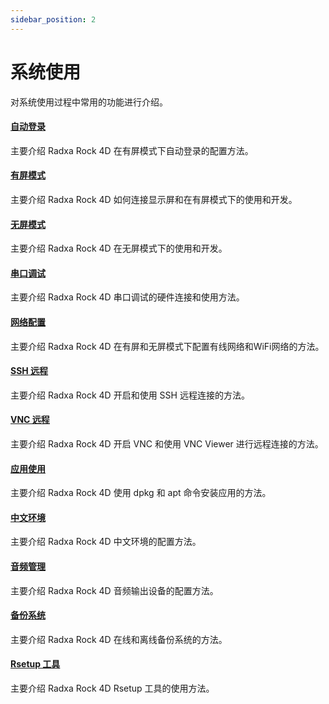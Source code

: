```yaml
---
sidebar_position: 2
---
```


# 系统使用

对系统使用过程中常用的功能进行介绍。

#### [自动登录](/rock4/rock4d/system-config/auto-login)

主要介绍 Radxa Rock 4D 在有屏模式下自动登录的配置方法。

#### [有屏模式](/rock4/rock4d/system-config/display-mode)

主要介绍 Radxa Rock 4D 如何连接显示屏和在有屏模式下的使用和开发。

#### [无屏模式](/rock4/rock4d/system-config/no-display-mode)

主要介绍 Radxa Rock 4D 在无屏模式下的使用和开发。

#### [串口调试](/rock4/rock4d/system-config/uart_debug)

主要介绍 Radxa Rock 4D 串口调试的硬件连接和使用方法。

#### [网络配置](/rock4/rock4d/system-config/web-config)

主要介绍 Radxa Rock 4D 在有屏和无屏模式下配置有线网络和WiFi网络的方法。

#### [SSH 远程](/rock4/rock4d/system-config/ssh-remote)

主要介绍 Radxa Rock 4D 开启和使用 SSH 远程连接的方法。

#### [VNC 远程](/rock4/rock4d/system-config/vnc-remote)

主要介绍 Radxa Rock 4D 开启 VNC 和使用 VNC Viewer 进行远程连接的方法。

#### [应用使用](/rock4/rock4d/system-config/application-use)

主要介绍 Radxa Rock 4D 使用 dpkg 和 apt 命令安装应用的方法。

#### [中文环境](/rock4/rock4d/system-config/chinese-env)

主要介绍 Radxa Rock 4D 中文环境的配置方法。

#### [音频管理](/rock4/rock4d/system-config/audio-use)

主要介绍 Radxa Rock 4D 音频输出设备的配置方法。

#### [备份系统](/rock4/rock4d/system-config/backup-system)

主要介绍 Radxa Rock 4D 在线和离线备份系统的方法。

#### [Rsetup 工具](/rock4/rock4d/system-config/rsetup)

主要介绍 Radxa Rock 4D Rsetup 工具的使用方法。

